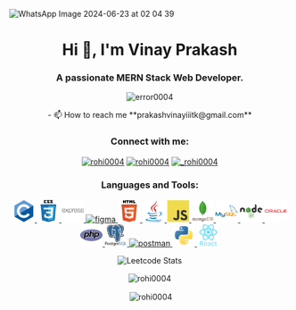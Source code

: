 ![WhatsApp Image 2024-06-23 at 02 04 39](https://github.com/vinaygprakash/vinaygprakash/assets/116455167/097adea6-3410-4896-a5ac-19a2d9c662d9)



<h1 align="center">Hi 👋, I'm Vinay Prakash </h1>
<h3 align="center">A passionate MERN Stack Web Developer.</h3>

<p align="center"> <img src="https://komarev.com/ghpvc/?username=error0004&label=Profile%20views&color=0e75b6&style=flat" alt="error0004" /> </p>
<p align="center">
- 📫 How to reach me **prakashvinayiiitk@gmail.com**
</p>
<h3 align="center">Connect with me:</h3>
<p align="center">
  <a href="www.linkedin.com/in/vinayprakashiiitk" target="_blank"><img align="center" src="https://raw.githubusercontent.com/rahuldkjain/github-profile-readme-generator/master/src/images/icons/Social/linked-in-alt.svg" alt="rohi0004" height="30" width="40" /></a>
  <a href="https://www.leetcode.com/Kingdom_7" target="_blank"><img align="center" src="https://raw.githubusercontent.com/rahuldkjain/github-profile-readme-generator/master/src/images/icons/Social/leet-code.svg" alt="rohi0004" height="30" width="40" /></a>
  <a href="https://www.instagram.com/vinayprakash009" target="_blank"><img align="center" src="https://raw.githubusercontent.com/rahuldkjain/github-profile-readme-generator/master/src/images/icons/Social/instagram.svg" alt="_rohi0004" height="30" width="40" /></a>

</p>
<h3 align="center">Languages and Tools:</h3>
<p align="center"> <a href="https://www.cprogramming.com/" target="_blank" rel="noreferrer"> <img src="https://raw.githubusercontent.com/devicons/devicon/master/icons/c/c-original.svg" alt="c" width="40" height="40"/> </a> <a href="https://www.w3schools.com/css/" target="_blank" rel="noreferrer"> <img src="https://raw.githubusercontent.com/devicons/devicon/master/icons/css3/css3-original-wordmark.svg" alt="css3" width="40" height="40"/> </a> <a href="https://expressjs.com" target="_blank" rel="noreferrer"> <img src="https://raw.githubusercontent.com/devicons/devicon/master/icons/express/express-original-wordmark.svg" alt="express" width="40" height="40"/> </a> <a href="https://www.figma.com/" target="_blank" rel="noreferrer"> <img src="https://www.vectorlogo.zone/logos/figma/figma-icon.svg" alt="figma" width="40" height="40"/> </a> <a href="https://www.w3.org/html/" target="_blank" rel="noreferrer"> <img src="https://raw.githubusercontent.com/devicons/devicon/master/icons/html5/html5-original-wordmark.svg" alt="html5" width="40" height="40"/> </a> <a href="https://www.java.com" target="_blank" rel="noreferrer"> <img src="https://raw.githubusercontent.com/devicons/devicon/master/icons/java/java-original.svg" alt="java" width="40" height="40"/> </a> <a href="https://developer.mozilla.org/en-US/docs/Web/JavaScript" target="_blank" rel="noreferrer"> <img src="https://raw.githubusercontent.com/devicons/devicon/master/icons/javascript/javascript-original.svg" alt="javascript" width="40" height="40"/> </a> <a href="https://www.mongodb.com/" target="_blank" rel="noreferrer"> <img src="https://raw.githubusercontent.com/devicons/devicon/master/icons/mongodb/mongodb-original-wordmark.svg" alt="mongodb" width="40" height="40"/> </a> <a href="https://www.mysql.com/" target="_blank" rel="noreferrer"> <img src="https://raw.githubusercontent.com/devicons/devicon/master/icons/mysql/mysql-original-wordmark.svg" alt="mysql" width="40" height="40"/> </a> <a href="https://nodejs.org" target="_blank" rel="noreferrer"> <img src="https://raw.githubusercontent.com/devicons/devicon/master/icons/nodejs/nodejs-original-wordmark.svg" alt="nodejs" width="40" height="40"/> </a> <a href="https://www.oracle.com/" target="_blank" rel="noreferrer"> <img src="https://raw.githubusercontent.com/devicons/devicon/master/icons/oracle/oracle-original.svg" alt="oracle" width="40" height="40"/> </a> <a href="https://www.php.net" target="_blank" rel="noreferrer"> <img src="https://raw.githubusercontent.com/devicons/devicon/master/icons/php/php-original.svg" alt="php" width="40" height="40"/> </a> <a href="https://www.postgresql.org" target="_blank" rel="noreferrer"> <img src="https://raw.githubusercontent.com/devicons/devicon/master/icons/postgresql/postgresql-original-wordmark.svg" alt="postgresql" width="40" height="40"/> </a> <a href="https://postman.com" target="_blank" rel="noreferrer"> <img src="https://www.vectorlogo.zone/logos/getpostman/getpostman-icon.svg" alt="postman" width="40" height="40"/> </a> <a href="https://www.python.org" target="_blank" rel="noreferrer"> <img src="https://raw.githubusercontent.com/devicons/devicon/master/icons/python/python-original.svg" alt="python" width="40" height="40"/> </a> <a href="https://reactjs.org/" target="_blank" rel="noreferrer"> <img src="https://raw.githubusercontent.com/devicons/devicon/master/icons/react/react-original-wordmark.svg" alt="react" width="40" height="40"/> </a> </p>

<p align="center">
  <img src="https://leetcard.jacoblin.cool/?ext=heatmap" alt="Leetcode Stats">
</p>

<p align="center"><img align="center"src="https://github-readme-stats.vercel.app/api/top-langs?username=vinaygprakash&show_icons=true&locale=en&layout=compact" alt="rohi0004" /></p>

<p align="center">&nbsp;<img align="center"  src="https://github-readme-stats.vercel.app/api?username=vinaygprakash&show_icons=true&locale=en" alt="rohi0004" /></p>
